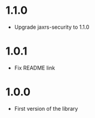 # 1.1.0

* Upgrade jaxrs-security to 1.1.0

# 1.0.1

* Fix README link

# 1.0.0

* First version of the library